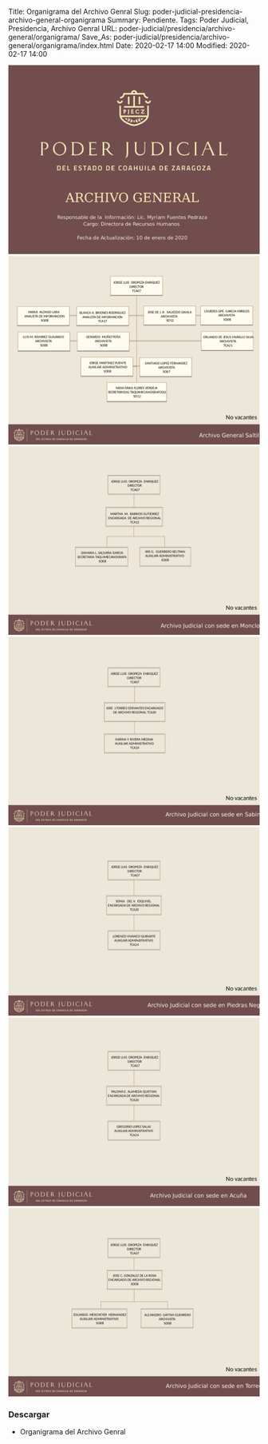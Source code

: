 Title: Organigrama del Archivo Genral
Slug: poder-judicial-presidencia-archivo-general-organigrama
Summary: Pendiente.
Tags: Poder Judicial, Presidencia, Archivo Genral
URL: poder-judicial/presidencia/archivo-general/organigrama/
Save_As: poder-judicial/presidencia/archivo-general/organigrama/index.html
Date: 2020-02-17 14:00
Modified: 2020-02-17 14:00


<img class="img-fluid" src="organigrama-00.png">

<img class="img-fluid" src="organigrama-01.png">

<img class="img-fluid" src="organigrama-02.png">

<img class="img-fluid" src="organigrama-03.png">

<img class="img-fluid" src="organigrama-04.png">

<img class="img-fluid" src="organigrama-05.png">

<img class="img-fluid" src="organigrama-06.png">

### Descargar

* Organigrama del Archivo Genral
